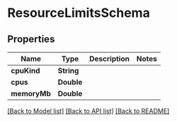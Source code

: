# ResourceLimitsSchema

## Properties
Name | Type | Description | Notes
------------ | ------------- | ------------- | -------------
**cpuKind** | **String** |  | 
**cpus** | **Double** |  | 
**memoryMb** | **Double** |  | 

[[Back to Model list]](../README.md#documentation-for-models) [[Back to API list]](../README.md#documentation-for-api-endpoints) [[Back to README]](../README.md)


